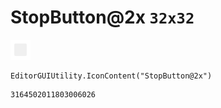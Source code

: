 # StopButton@2x `32x32`
<img src="/img/StopButton@2x.png" width=32 height=32>

``` CSharp
EditorGUIUtility.IconContent("StopButton@2x")
```
```
3164502011803006026
```
